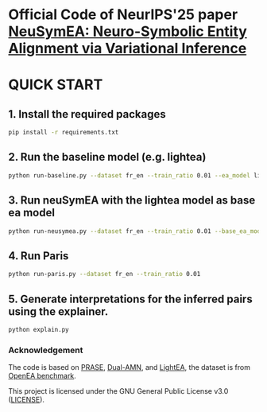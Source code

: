 

# Official Code of NeurIPS'25 paper  [NeuSymEA: Neuro-Symbolic Entity Alignment via Variational Inference](https://arxiv.org/abs/2410.04153)

# QUICK START

## 1. Install the required packages

```bash
pip install -r requirements.txt
```

## 2. Run the baseline model (e.g. lightea)

```bash
python run-baseline.py --dataset fr_en --train_ratio 0.01 --ea_model lightea --gpu 1 
```

## 3. Run neuSymEA with the lightea model as base ea model

```bash
python run-neusymea.py --dataset fr_en --train_ratio 0.01 --base_ea_model lightea --gpu 1
```

## 4. Run Paris

```bash
python run-paris.py --dataset fr_en --train_ratio 0.01
```

## 5. Generate interpretations for the inferred pairs using the explainer.

```bash
python explain.py
```

### Acknowledgement

The code is based on [PRASE](https://github.com/qizhyuan/PRASE-Python), [Dual-AMN](https://github.com/MaoXinn/Dual-AMN), and [LightEA](https://github.com/MaoXinn/LightEA), the dataset is from [OpenEA benchmark](https://github.com/nju-websoft/OpenEA).

This project is licensed under the GNU General Public License v3.0 ([LICENSE](LICENSE.txt)).
